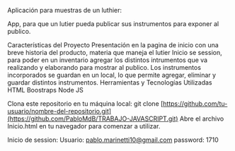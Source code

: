 
Aplicación para muestras de un luthier:

App, para que un lutier pueda publicar sus instrumentos para exponer al publico. 

Características del Proyecto
Presentación en la pagina de inicio con una breve historia del producto, materia que maneja el lutier
Inicio se session, para poder en un inventario agregar los distintos intrumentos que va realizando y elaborando para mostrar al publico.
Los instrumentos incorporados se guardan en un local, lo que permite agregar, eliminar y guardar distintos instrumentos.
Herramientas y Tecnologías Utilizadas
HTML
Boostraps
Node JS

Clona este repositorio en tu máquina local: git clone [https://github.com/tu-usuario/nombre-del-repositorio.git](https://github.com/PabloMdB/TRABAJO-JAVASCRIPT.git)
Abre el archivo Inicio.html en tu navegador para comenzar a utilizar.

Inicio de session: 
Usuario: pablo.marinetti10@gmail.com 
password: 1710
